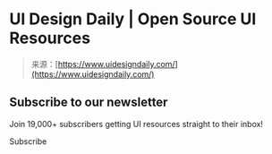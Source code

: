 <!--yml
category: 未分类
date: 2024-05-27 14:32:41
-->

# UI Design Daily | Open Source UI Resources

> 来源：[https://www.uidesigndaily.com/](https://www.uidesigndaily.com/)

## Subscribe to our newsletter

Join 19,000+ subscribers getting UI resources straight to their inbox!

Subscribe